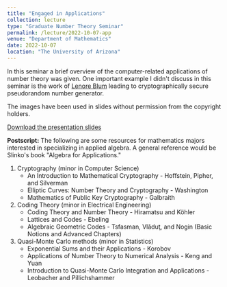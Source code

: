 ```yaml
---
title: "Engaged in Applications"
collection: lecture
type: "Graduate Number Theory Seminar"
permalink: /lecture/2022-10-07-app
venue: "Department of Mathematics"
date: 2022-10-07
location: "The University of Arizona"
---
```


In this seminar a brief overview of the computer-related applications of number theory was given. One important example I didn't discuss in this seminar is the work of [Lenore Blum](https://mathshistory.st-andrews.ac.uk/Biographies/Blum/) leading to cryptographically secure pseudorandom number generator. 

The images have been used in slides without permission from the copyright holders.

[Download the presentation slides](http://gkorpal.github.io/files/gkorpal_app.pdf)

**Postscript:** The following are some resources for mathematics majors interested in specializing in applied algebra. A general reference would be Slinko's book "Algebra for Applications."
1. Cryptography (minor in Computer Science)
    - An Introduction to Mathematical Cryptography - Hoffstein, Pipher, and Silverman
    - Elliptic Curves: Number Theory and Cryptography - Washington
    - Mathematics of Public Key Cryptography - Galbraith
2. Coding Theory (minor in Electrical Engineering)
    - Coding Theory and Number Theory - Hiramatsu and Köhler
    - Lattices and Codes - Ebeling
    - Algebraic Geometric Codes - Tsfasman, Vlǎduţ, and Nogin (Basic Notions and Advanced Chapters)
3. Quasi-Monte Carlo methods (minor in Statistics)
    - Exponential Sums and their Applications - Korobov
    - Applications of Number Theory to Numerical Analysis - Keng and Yuan
    - Introduction to Quasi-Monte Carlo Integration and Applications - Leobacher and Pillichshammer
